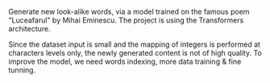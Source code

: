 Generate new look-alike words, via a model trained on the famous poem "Luceafarul" by Mihai Eminescu.
The project is using the Transformers architecture.

Since the dataset input is small and the mapping of integers is performed at characters levels only, the newly generated content is not of high quality.
To improve the model, we need words indexing, more data training & fine tunning.
